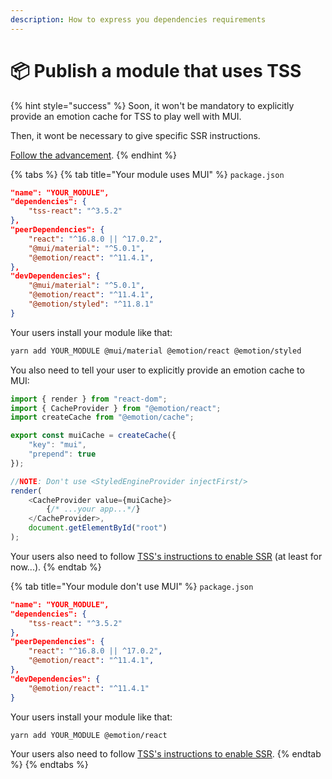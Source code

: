 ```yaml
---
description: How to express you dependencies requirements
---
```


# 📦 Publish a module that uses TSS

{% hint style="success" %}
Soon, it won't be mandatory to explicitly provide an emotion cache for TSS to play well with MUI. &#x20;

Then, it wont be necessary to give specific SSR instructions. &#x20;

[Follow the advancement](https://github.com/mui/material-ui/issues/28045#issuecomment-1072978306).
{% endhint %}

{% tabs %}
{% tab title="Your module uses MUI" %}
`package.json`

```json
"name": "YOUR_MODULE",
"dependencies": {
    "tss-react": "^3.5.2"
},
"peerDependencies": {
    "react": "^16.8.0 || ^17.0.2",
    "@mui/material": "^5.0.1",
    "@emotion/react": "^11.4.1",
},
"devDependencies": {
    "@mui/material": "^5.0.1",
    "@emotion/react": "^11.4.1",
    "@emotion/styled": "^11.8.1"
}

```

Your users install your module like that:&#x20;

```bash
yarn add YOUR_MODULE @mui/material @emotion/react @emotion/styled
```

You also need to tell your user to explicitly provide an emotion cache to MUI: &#x20;

```typescript
import { render } from "react-dom";
import { CacheProvider } from "@emotion/react";
import createCache from "@emotion/cache";

export const muiCache = createCache({
    "key": "mui",
    "prepend": true
});

//NOTE: Don't use <StyledEngineProvider injectFirst/>
render(
    <CacheProvider value={muiCache}>
        {/* ...your app...*/}
    </CacheProvider>,
    document.getElementById("root")
);
```

Your users also need to follow [TSS's instructions to enable SSR](ssr/) (at least for now...).
{% endtab %}

{% tab title="Your module don't use MUI" %}
`package.json`

```json
"name": "YOUR_MODULE",
"dependencies": {
    "tss-react": "^3.5.2"
},
"peerDependencies": {
    "react": "^16.8.0 || ^17.0.2",
    "@emotion/react": "^11.4.1",
},
"devDependencies": {
    "@emotion/react": "^11.4.1"
}

```

Your users install your module like that:&#x20;

```bash
yarn add YOUR_MODULE @emotion/react
```

Your users also need to follow [TSS's instructions to enable SSR](ssr/).
{% endtab %}
{% endtabs %}

